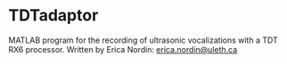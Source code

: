 # TDTadaptor
MATLAB program for the recording of ultrasonic vocalizations with a TDT RX6 processor.
Written by Erica Nordin: erica.nordin@uleth.ca
